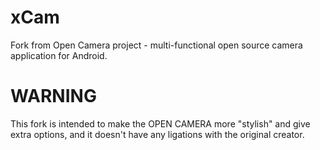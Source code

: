 xCam
==========

Fork from Open Camera project - multi-functional open source camera application for Android.

WARNING
=======
This fork is intended to make the OPEN CAMERA more "stylish" and give extra options, and it doesn't have any ligations with the original creator.
